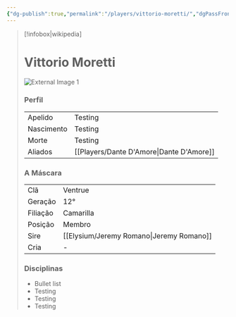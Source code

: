 ```yaml
---
{"dg-publish":true,"permalink":"/players/vittorio-moretti/","dgPassFrontmatter":true}
---
```



> [!infobox|wikipedia]
> # Vittorio Moretti
> ![External Image 1](https://i.pinimg.com/564x/5b/bd/9c/5bbd9c1654d0018af51e0ba123d37ba8.jpg)
> ### Perfil
> |||
> | ---- | ---- |
> | Apelido | Testing |
> | Nascimento | Testing |
> | Morte | Testing |
> | Aliados | [[Players/Dante D'Amore\|Dante D'Amore]] |
> ### A Máscara
> || |
> | ---- | ---- |
> | Clã | Ventrue |
> | Geração | 12° |
> | Filiação | Camarilla |
>| Posição | Membro |
> | Sire | [[Elysium/Jeremy Romano\|Jeremy Romano]] |
> | Cria | - |
> ### Disciplinas
>  - Bullet list
> 	- Testing
> 	- Testing
> - Testing




